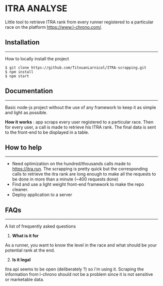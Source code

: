 # ITRA ANALYSE
Little tool to retrieve ITRA rank from every runner registered to a particular race on the platform https://www.l-chrono.com/.

## Installation
***
How to locally install the project
```
$ git clone https://github.com/TitouanLarnicol/ITRA-scrapping.git
$ npm install
$ npm start
```

## Documentation
***
Basic node-js project without the use of any framework to keep it as simple and light as possible.  

**How it works** : app scraps every user registered to a particular race. Then for every user, a call is made to retrieve his ITRA rank. The final data is sent to the front-end to be displayed in a table.

## How to help
***
* Need optimization on the hundred/thousands calls made to https://itra.run. The scrapping is pretty quick but the corresponding calls to retrieve the itra rank are long enough to make all the requests to be done in more than a minute (~400 requests done)
* Find and use a light weight front-end framework to make the repo cleaner.
* Deploy application to a server

## FAQs
***
A list of frequently asked questions
1. **What is it for** 

As a runner, you want to know the level in the race and what should be your potential rank at the end.  

2. __Is it legal__  

Itra api seems to be open (deliberately ?) so i'm using it. 
Scraping the information from l-chrono should not be a problem since it is not sensitive or marketable data.

